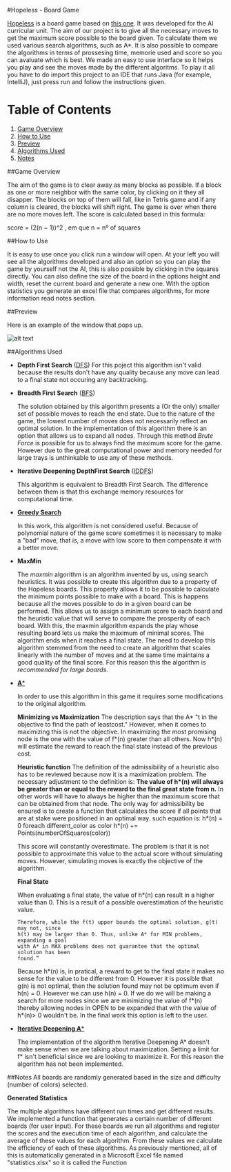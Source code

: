 #Hopeless - Board Game 

[Hopeless](https://github.com/F0lha/IART/tree/master/src/iart) is a board game based on [this one](http://greenfelt.net/hopeless).
It was developed for the AI curricular unit. The aim of our project is to give all the necessary moves to get the maximum score possible to the board given. To calculate them we used various search algorithms, such as A*. It is also possible to compare the algorithms in terms of prossesing time, memorie used and score so you can avaluate which is best. We made an easy to use interface so it helps you play and see the moves made by the different algoritms.
To play it all you have to do import this project to an IDE that runs Java (for example, IntelliJ), just press run and follow the instructions given.

# Table of Contents
1. [Game Overview](#Game)
2. [How to Use](#HowtoUse)
3. [Preview](#Preview)
4. [Algorithms Used](#algorithms)
5. [Notes](#Notes)

##<a name="Game"></a>Game Overview

The aim of the game is to clear away as many blocks as possible. 
If a block as one or more neighbor with the same color, by clicking on it they all disapper. The blocks on top of them will fall, like in Tetris game and if any column is cleared, the blocks will shift right. 
The game is over when there are no more moves left.
The score is calculated based in this formula: 

score = (2(n − 1))^2 , em que n = nº of squares 

##<a name="HowtoUse"></a>How to Use

It is easy to use once you click run a window will open.
At your left you will see all the algorithms developed and also an option so you can play the game by yourself not the AI, this is also possible by clicking in the squares directly.
You can also define the size of the board in the options height and width, reset the current board and generate a new one. 
With the option statistics you generate an excel file that compares algorithms, for more information read notes section.

##<a name="Preview">Preview

Here is an example of the window that pops up.

![alt text](https://github.com/F0lha/IART/blob/master/firstScreen.png "sreen")


##<a name="algorithms">Algorithms Used
* **Depth First Search** ([DFS](https://en.wikipedia.org/wiki/Depth-first_search))
For this poject this algorithm isn't valid because the results don't have any quality because any move can lead to a final state
not occuring any backtracking.

* **Breadth First Search** ([BFS](https://en.wikipedia.org/wiki/Breadth-first_search))

  The solution obtained by this algorithm presents a
  (Or the only) smaller set of possible moves to reach the end state.
  Due to the nature of the game, the lowest number of moves does not necessarily reflect
  an optimal solution. In the implementation of this algorithm there is an option that allows us to expand
  all nodes. Through this method *Brute Force* is possible for us to always find the
  maximum score for the game. However due to the great computational power and memory needed for large trays is
  unthinkable to use any of these methods.

* **Iterative Deepening DepthFirst Search** ([IDDFS](https://en.wikipedia.org/wiki/Iterative_deepening_depth-first_search))
  
  This algorithm is equivalent to Breadth First Search. The difference between
  them is that this exchange memory resources for computational time.

* [**Greedy Search**](https://en.wikipedia.org/wiki/Greedy_algorithm)

  In this work, this algorithm is not considered useful. Because of
  polynomial nature of the game score sometimes it is necessary to make a "bad"
  move, that is, a move with low score to then compensate it with
  a better move.

* **MaxMin**

  The *maxmin* algorithm is an algorithm invented by us, using search heuristics.
  It was possible to create this algorithm due to a property of the Hopeless boards. This property allows it to be possible to calculate the minimum points possible to make with a board. This is happens because all the moves possible to do in a given board can be performed. This allows us to assign a minimum score to each board and the heuristic value that will serve to
  compare the prosperity of each board.
  With this, the maxmin algorithm expands the play whose resulting board lets us make the maximum of minimal scores. The algorithm ends when it reaches a final state.
  The need to develop this algorithm stemmed from the need to create
  an algorithm that scales linearly with the number of moves and at the same
  time maintains a good quality of the final score. For this reason this
  the algorithm is *recommended for large boards*.

* [**A***](https://en.wikipedia.org/wiki/A*_search_algorithm)

  In order to use this algorithm in this game it requires some modifications to the original algorithm.
  
  **Minimizing vs Maximization**
    The description says that the A* "t in the objective to find the path of leastcost."
    However, when it comes to maximizing this is not the objective. In maximizing the most promising node is the one with the value of f\*(n) greater than all others.
    Now h\*(n) will estimate the reward to reach the final state instead of the previous cost.
    
  
  **Heuristic function**
    The definition of the admissibility of a heuristic also has to be reviewed because now it is a maximization problem.
    The necessary adjustment to the definition is:
    **The value of h\*(n) will always be greater than or equal to the reward to
    the final great state from n.**
    In other words will have to always be higher than the maximum score that can
    be obtained from that node.
    The only way for admissibility be ensured is to create a function that
    calculates the score if all points that are at stake were positioned in an optimal way.
    such equation is: 
      h\*(n) = 0
    foreach different_color as color
      h\*(n) += Points(numberOfSquares(color))

    This score will constantly overestimate. The problem is that it is not possible to approximate this value to the actual score without simulating moves.
    However, simulating moves is exactly the objective of the algorithm.
    
    **Final State**
    
    When evaluating a final state, the value of h\*(n) can result in a higher value than 0. This is a result of a possible overestimation of the heuristic value.
      
      Therefore, while the f(t) upper bounds the optimal solution, g(t) may not, since
      h(t) may be larger than 0. Thus, unlike A* for MIN problems, expanding a goal
      with A* in MAX problems does not guarantee that the optimal solution has been
      found.”
    

    Because h\*(n) is, in pratical, a reward to get to the final state it makes no sense for the value to be different from 0. 
    However it is possible that g(n) is not optimal, then the solution found may not be optimum even if h(n) = 0.
    However we can use h(n) = 0. If we do we will be making a search for more nodes since we are minimizing the value of f\*(n)
    thereby allowing nodes in OPEN to be expanded that with the value of h\*(n)> 0 wouldn't be.
    In the final work this option is left to the user.

* [**Iterative Deepening A***](https://en.wikipedia.org/wiki/Iterative_deepening_A*)

  The implementation of the algorithm Iterative Deepening A* doesn't make sense when we are talking about
  maximization. Setting a limit for f* isn't beneficial since we are looking to maximize it. 
  For this reason the algorithm has not been implemented.


##<a name="Notes">Notes
All boards are randomly generated based in the size and difficulty (number of colors) selected.

  **Generated Statistics**

  The multiple algorithms have different run times and get different results.
  We implemented a function that generates a certain number of different boards (for
  user input). For these boards we run all algorithms and register the
  scores and the execution time of each algorithm, and calculate the average of these
  values for each algorithm. From these values we calculate the efficiency of each
  of these algorithms.
  As previously mentioned, all of this is automatically generated in
  a Microsoft Excel file named "statistics.xlsx" so it is called the
  Function


